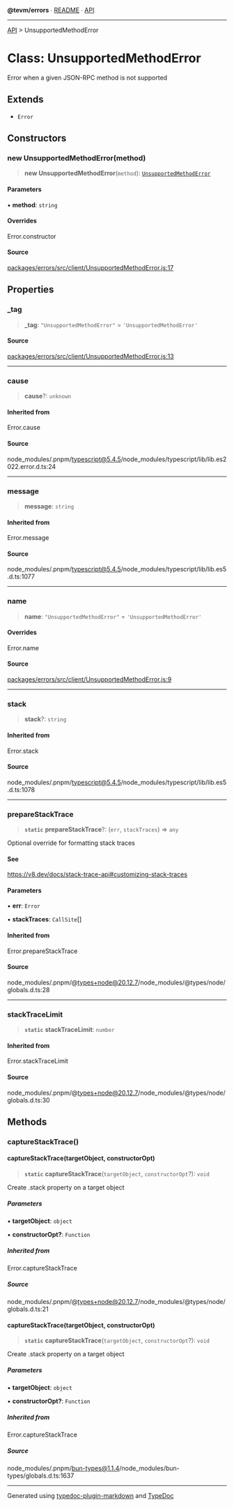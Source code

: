 **@tevm/errors** ∙ [README](../README.md) ∙ [API](../API.md)

***

[API](../API.md) > UnsupportedMethodError

# Class: UnsupportedMethodError

Error when a given JSON-RPC method is not supported

## Extends

- `Error`

## Constructors

### new UnsupportedMethodError(method)

> **new UnsupportedMethodError**(`method`): [`UnsupportedMethodError`](UnsupportedMethodError.md)

#### Parameters

▪ **method**: `string`

#### Overrides

Error.constructor

#### Source

[packages/errors/src/client/UnsupportedMethodError.js:17](https://github.com/evmts/tevm-monorepo/blob/main/packages/errors/src/client/UnsupportedMethodError.js#L17)

## Properties

### \_tag

> **\_tag**: `"UnsupportedMethodError"` = `'UnsupportedMethodError'`

#### Source

[packages/errors/src/client/UnsupportedMethodError.js:13](https://github.com/evmts/tevm-monorepo/blob/main/packages/errors/src/client/UnsupportedMethodError.js#L13)

***

### cause

> **cause**?: `unknown`

#### Inherited from

Error.cause

#### Source

node\_modules/.pnpm/typescript@5.4.5/node\_modules/typescript/lib/lib.es2022.error.d.ts:24

***

### message

> **message**: `string`

#### Inherited from

Error.message

#### Source

node\_modules/.pnpm/typescript@5.4.5/node\_modules/typescript/lib/lib.es5.d.ts:1077

***

### name

> **name**: `"UnsupportedMethodError"` = `'UnsupportedMethodError'`

#### Overrides

Error.name

#### Source

[packages/errors/src/client/UnsupportedMethodError.js:9](https://github.com/evmts/tevm-monorepo/blob/main/packages/errors/src/client/UnsupportedMethodError.js#L9)

***

### stack

> **stack**?: `string`

#### Inherited from

Error.stack

#### Source

node\_modules/.pnpm/typescript@5.4.5/node\_modules/typescript/lib/lib.es5.d.ts:1078

***

### prepareStackTrace

> **`static`** **prepareStackTrace**?: (`err`, `stackTraces`) => `any`

Optional override for formatting stack traces

#### See

https://v8.dev/docs/stack-trace-api#customizing-stack-traces

#### Parameters

▪ **err**: `Error`

▪ **stackTraces**: `CallSite`[]

#### Inherited from

Error.prepareStackTrace

#### Source

node\_modules/.pnpm/@types+node@20.12.7/node\_modules/@types/node/globals.d.ts:28

***

### stackTraceLimit

> **`static`** **stackTraceLimit**: `number`

#### Inherited from

Error.stackTraceLimit

#### Source

node\_modules/.pnpm/@types+node@20.12.7/node\_modules/@types/node/globals.d.ts:30

## Methods

### captureStackTrace()

#### captureStackTrace(targetObject, constructorOpt)

> **`static`** **captureStackTrace**(`targetObject`, `constructorOpt`?): `void`

Create .stack property on a target object

##### Parameters

▪ **targetObject**: `object`

▪ **constructorOpt?**: `Function`

##### Inherited from

Error.captureStackTrace

##### Source

node\_modules/.pnpm/@types+node@20.12.7/node\_modules/@types/node/globals.d.ts:21

#### captureStackTrace(targetObject, constructorOpt)

> **`static`** **captureStackTrace**(`targetObject`, `constructorOpt`?): `void`

Create .stack property on a target object

##### Parameters

▪ **targetObject**: `object`

▪ **constructorOpt?**: `Function`

##### Inherited from

Error.captureStackTrace

##### Source

node\_modules/.pnpm/bun-types@1.1.4/node\_modules/bun-types/globals.d.ts:1637

***
Generated using [typedoc-plugin-markdown](https://www.npmjs.com/package/typedoc-plugin-markdown) and [TypeDoc](https://typedoc.org/)
